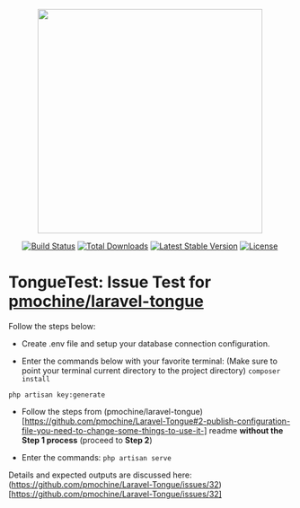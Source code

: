 <p align="center"><img src="https://res.cloudinary.com/dtfbvvkyp/image/upload/v1566331377/laravel-logolockup-cmyk-red.svg" width="400"></p>

<p align="center">
<a href="https://travis-ci.org/laravel/framework"><img src="https://travis-ci.org/laravel/framework.svg" alt="Build Status"></a>
<a href="https://packagist.org/packages/laravel/framework"><img src="https://poser.pugx.org/laravel/framework/d/total.svg" alt="Total Downloads"></a>
<a href="https://packagist.org/packages/laravel/framework"><img src="https://poser.pugx.org/laravel/framework/v/stable.svg" alt="Latest Stable Version"></a>
<a href="https://packagist.org/packages/laravel/framework"><img src="https://poser.pugx.org/laravel/framework/license.svg" alt="License"></a>
</p>

# TongueTest: Issue Test for [pmochine/laravel-tongue](https://github.com/pmochine/Laravel-Tongue)

Follow the steps below:

* Create .env file and setup your database connection configuration.

* Enter the commands below with your favorite terminal: (Make sure to point your terminal current directory to the project directory)
`composer install`

`php artisan key:generate`

* Follow the steps from (pmochine/laravel-tongue)[https://github.com/pmochine/Laravel-Tongue#2-publish-configuration-file-you-need-to-change-some-things-to-use-it-] readme **without the Step 1 process** (proceed to **Step 2**)

* Enter the commands:
`php artisan serve`


Details and expected outputs are discussed here: (https://github.com/pmochine/Laravel-Tongue/issues/32)[https://github.com/pmochine/Laravel-Tongue/issues/32]